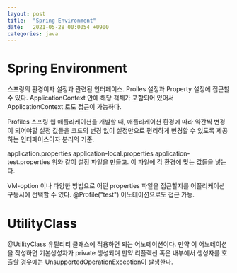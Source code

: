 ```yaml
---
layout: post
title:  "Spring Environment"
date:   2021-05-28 00:0054 +0900
categories: java
---
```


# Spring Environment

스프링의 환경이자 설정과 관련된 인터페이스.
Proiles 설정과 Property 설정에 접근할 수 있다.
ApplicationContext 안에 해당 객체가 포함되어 있어서 ApplicationContext 로도 접근이 가능하다.

Profiles
스프링 웹 애플리케이션을 개발할 때, 애플리케이션 환경에 따라 약간씩 변경이 되어야할 설정 값들을 코드의 변경 없이 설정만으로 편리하게 변경할 수 있도록 제공하는 인터페이스이자 분리의 기준.

application.properties
application-local.properties
application-test.properties
위와 같이 설정 파일을 만들고. 이 파일에 각 환경에 맞는 값들을 넣는다.

VM-option 이나 다양한 방법으로 어떤 properties 파일을 접근할지를 어플리케이션 구동시에 선택할 수 있다.
@Profile("test") 어노테이션으로도 접근 가능.

# UtilityClass

@UtilityClass
유틸리티 클래스에 적용하면 되는 어노테이션이다. 만약 이 어노테이션을 작성하면 기본생성자가 private 생성되며 만약 리플렉션 혹은 내부에서 생성자를 호출할 경우에는 UnsupportedOperationException이 발생한다.